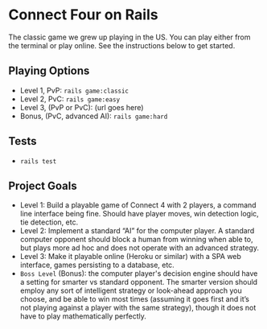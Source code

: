 # Connect Four on Rails

The classic game we grew up playing in the US. You can play either from the
terminal or play online. See the instructions below to get started.

## Playing Options

- Level 1, PvP: `rails game:classic`
- Level 2, PvC: `rails game:easy`
- Level 3, (PvP or PvC): (url goes here)
- Bonus, (PvC, advanced AI): `rails game:hard`

## Tests

- `rails test`

## Project Goals

- Level 1: Build a playable game of Connect 4 with 2 players, a command line
  interface being fine.  Should have player moves, win detection logic,
  tie detection, etc.  
- Level 2: Implement a standard “AI” for the computer player. A standard
  computer opponent should block a human from winning when able to, but
  plays more ad hoc and does not operate with an advanced strategy.
- Level 3:  Make it playable online (Heroku or similar) with a SPA web
  interface, games persisting to a database,  etc.
- `Boss Level` (Bonus): the computer player's decision engine should have
  a setting for smarter vs standard opponent. The smarter version should
  employ any sort of intelligent strategy or look-ahead approach you choose,
  and be able to win most times (assuming it goes first and it’s not playing
  against a player with the same strategy), though it does not have to play
  mathematically perfectly.
